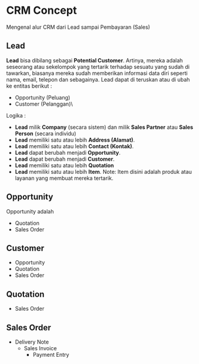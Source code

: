 # CRM Concept

Mengenal alur CRM dari Lead sampai Pembayaran (Sales)

## Lead

**Lead** bisa dibilang sebagai **Potential Customer**. Artinya, mereka adalah seseorang atau sekelompok yang tertarik terhadap sesuatu yang sudah di tawarkan, biasanya mereka sudah memberikan informasi data diri seperti nama, email, telepon dan sebagainya. Lead dapat di teruskan atau di ubah ke entitas berikut :

* Opportunity (Peluang)
* Customer (Pelanggan)\


Logika :

* **Lead** milik **Company** (secara sistem) dan milik **Sales Partner** atau **Sales Person** (secara individu)
* **Lead** memiliki satu atau lebih **Address (Alamat)**.
* **Lead** memiliki satu atau lebih **Contact (Kontak)**.
* **Lead** dapat berubah menjadi **Opportunity**.
* **Lead** dapat berubah menjadi **Customer**.
* **Lead** memiliki satu atau lebih **Quotation**
* **Lead** memiliki satu atau lebih **Item**. Note: Item disini adalah produk atau layanan yang membuat mereka tertarik.

## Opportunity

Opportunity adalah&#x20;

* Quotation
* Sales Order

## Customer

* Opportunity
* Quotation
* Sales Order

## Quotation

* Sales Order

## Sales Order

* Delivery Note
  * Sales Invoice
    * Payment Entry
